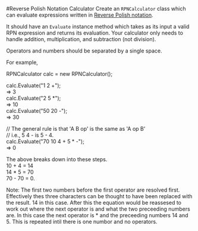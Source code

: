 #Reverse Polish Notation Calculator
Create an `RPNCalculator` class which can evaluate expressions written in [Reverse Polish notation](http://en.wikipedia.org/wiki/Reverse_Polish_notation).

It should have an `Evaluate` instance method which takes as its input a valid RPN expression and returns its evaluation.  Your calculator only needs to handle addition, multiplication, and subtraction (not division).

Operators and numbers should be separated by a single space.

For example,


RPNCalculator calc = new RPNCalculator();

calc.Evaluate("1 2 +");    
=> 3  
calc.Evaluate("2 5 *");   
=> 10   
calc.Evaluate("50 20 -");  
=> 30  

// The general rule is that 'A B op' is the same as 'A op B'  
// i.e., 5 4 - is 5 - 4.  
calc.Evaluate("70 10 4 + 5 * -");  
=> 0  

The above breaks down into these steps.  
10 + 4 = 14  
14 * 5 = 70  
70 - 70 = 0.  

Note: The first two numbers before the first operator are resolved first. Effectively thes three characters can be thought to have been replaced with the result. 14 in this case. After this the equation would be reassesed to work out where the next operator is and what the two preceeding numbers are. In this case the next operator is * and the preceeding numbers 14 and 5. This is repeated intil there is one numbor and no operators.